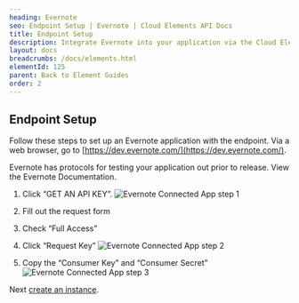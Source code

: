 ```yaml
---
heading: Evernote
seo: Endpoint Setup | Evernote | Cloud Elements API Docs
title: Endpoint Setup
description: Integrate Evernote into your application via the Cloud Elements APIs.
layout: docs
breadcrumbs: /docs/elements.html
elementId: 125
parent: Back to Element Guides
order: 2
---
```

## Endpoint Setup

Follow these steps to set up an Evernote application with the endpoint.  Via a web browser, go to [https://dev.evernote.com/](https://dev.evernote.com/).

Evernote has protocols for testing your application out prior to release. View the Evernote Documentation.

1. Click “GET AN API KEY”.
![Evernote Connected App step 1](http://cloud-elements.com/wp-content/uploads/2015/03/EvernoteAPI1.png)

2. Fill out the request form

3. Check “Full Access”

4. Click “Request Key”
![Evernote Connected App step 2](http://cloud-elements.com/wp-content/uploads/2015/03/EvernoteAPI2.png)

5. Copy the “Consumer Key” and “Consumer Secret”
![Evernote Connected App step 3](http://cloud-elements.com/wp-content/uploads/2015/03/EvernoteAPI3.png)

Next [create an instance](evernote-create-instance.html).
